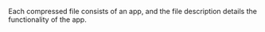 Each compressed file consists of an app, and the file description details the functionality of the app. 
